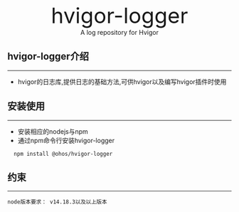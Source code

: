 <div style="text-align: center;font-size: xxx-large" >hvigor-logger</div>
<div style="text-align: center">A log repository for Hvigor</div>

## hvigor-logger介绍
***
- hvigor的日志库,提供日志的基础方法,可供hvigor以及编写hvigor插件时使用

## 安装使用
***
- 安装相应的nodejs与npm
- 通过npm命令行安装hvigor-logger
```shell
  npm install @ohos/hvigor-logger
```


## 约束
***
    node版本要求： v14.18.3以及以上版本

